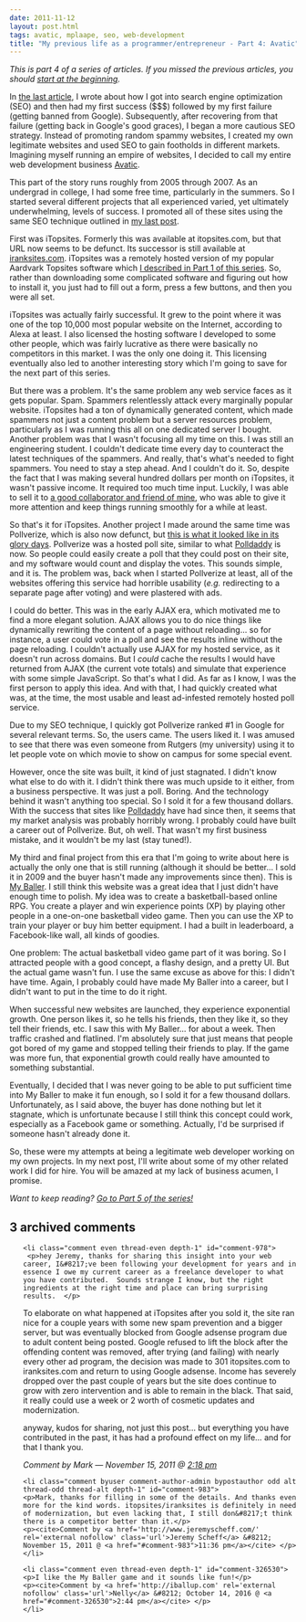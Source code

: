 ```yaml
---
date: 2011-11-12
layout: post.html
tags: avatic, mplaape, seo, web-development
title: "My previous life as a programmer/entrepreneur - Part 4: Avatic"
---
```


<p><em>This is part 4 of a series of articles. If you missed the previous articles, you should <a href="/2011/08/my-previous-life-as-a-programmerentrepreneur-part-1-origins/">start at the beginning</a>.</em></p>

<p>In <a href="/2011/08/my-previous-life-as-a-programmerentrepreneur-part-3-first-steps-into-the-dirty-underworld-of-search-engine-optimization/">the last article</a>, I wrote about how I got into search engine optimization (SEO) and then had my first success ($$$) followed by my first failure (getting banned from Google). Subsequently, after recovering from that failure (getting back in Google's good graces), I began a more cautious SEO strategy. Instead of promoting random spammy websites, I created my own legitimate websites and used SEO to gain footholds in different markets. Imagining myself running an empire of websites, I decided to call my entire web development business <a href="http://www.avatic.com/">Avatic</a>.</p>

<!--more-->

<p>This part of the story runs roughly from 2005 through 2007. As an undergrad in college, I had some free time, particularly in the summers. So I started several different projects that all experienced varied, yet ultimately underwhelming, levels of success. I promoted all of these sites using the same SEO technique outlined in <a href="/2011/08/my-previous-life-as-a-programmerentrepreneur-part-3-first-steps-into-the-dirty-underworld-of-search-engine-optimization/">my last post</a>.</p>

<p>First was iTopsites. Formerly this was available at itopsites.com, but that URL now seems to be defunct. Its successor is still available at <a href="http://www.iranksites.com/">iranksites.com</a>. iTopsites was a remotely hosted version of my popular Aardvark Topsites software which <a href="/2011/08/my-previous-life-as-a-programmerentrepreneur-part-2-software-development-business-development/">I described in Part 1 of this series</a>. So, rather than downloading some complicated software and figuring out how to install it, you just had to fill out a form, press a few buttons, and then you were all set.</p>

<p>iTopsites was actually fairly successful. It grew to the point where it was one of the top 10,000 most popular website on the Internet, according to Alexa at least. I also licensed the hosting software I developed to some other people, which was fairly lucrative as there were basically no competitors in this market. I was the only one doing it. This licensing eventually also led to another interesting story which I'm going to save for the next part of this series.</p>

<p>But there was a problem. It's the same problem any web service faces as it gets popular. Spam. Spammers relentlessly attack every marginally popular website. iTopsites had a ton of dynamically generated content, which made spammers not just a content problem but a server resources problem, particularly as I was running this all on one dedicated server I bought. Another problem was that I wasn't focusing all my time on this. I was still an engineering student. I couldn't dedicate time every day to counteract the latest techniques of the spammers. And really, that's what's needed to fight spammers. You need to stay a step ahead. And I couldn't do it. So, despite the fact that I was making several hundred dollars per month on iTopsites, it wasn't passive income. It required too much time input. Luckily, I was able to sell it to <a href="http://osempire.com/">a good collaborator and friend of mine</a>, who was able to give it more attention and keep things running smoothly for a while at least.</p>

<p>So that's it for iTopsites. Another project I made around the same time was Pollverize, which is also now defunct, but <a href="http://www.avatic.com/images/pollverize_site.png">this is what it looked like in its glory days</a>. Pollverize was a hosted poll site, similar to what <a href="http://polldaddy.com/">Polldaddy</a> is now. So people could easily create a poll that they could post on their site, and my software would count and display the votes. This sounds simple, and it is. The problem was, back when I started Pollverize at least, all of the websites offering this service had horrible usability (<i>e.g.</i> redirecting to a separate page after voting) and were plastered with ads.</p>

<p>I could do better. This was in the early AJAX era, which motivated me to find a more elegant solution. AJAX allows you to do nice things like dynamically rewriting the content of a page without reloading... so for instance, a user could vote in a poll and see the results inline without the page reloading. I couldn't actually use AJAX for my hosted service, as it doesn't run across domains. But I <em>could</em> cache the results I would have returned from AJAX (the current vote totals) and simulate that experience with some simple JavaScript. So that's what I did. As far as I know, I was the first person to apply this idea. And with that, I had quickly created what was, at the time, the most usable and least ad-infested remotely hosted poll service.</p>

<p>Due to my SEO technique, I quickly got Pollverize ranked #1 in Google for several relevant terms. So, the users came. The users liked it. I was amused to see that there was even someone from Rutgers (my university) using it to let people vote on which movie to show on campus for some special event.</p>

<p>However, once the site was built, it kind of just stagnated. I didn't know what else to do with it. I didn't think there was much upside to it either, from a business perspective. It was just a poll. Boring. And the technology behind it wasn't anything too special. So I sold it for a few thousand dollars. With the success that sites like <a href="http://polldaddy.com/">Polldaddy</a> have had since then, it seems that my market analysis was probably horribly wrong. I probably could have built a career out of Pollverize. But, oh well. That wasn't my first business mistake, and it wouldn't be my last (stay tuned!).</p>

<p>My third and final project from this era that I'm going to write about here is actually the only one that is still running (although it should be better... I sold it in 2009 and the buyer hasn't made any improvements since then). This is <a href="http://www.myballer.com/">My Baller</a>. I still think this website was a great idea that I just didn't have enough time to polish. My idea was to create a basketball-based online RPG. You create a player and win experience points (XP) by playing other people in a one-on-one basketball video game. Then you can use the XP to train your player or buy him better equipment. I had a built in leaderboard, a Facebook-like wall, all kinds of goodies.</p>

<p>One problem: The actual basketball video game part of it was boring. So I attracted people with a good concept, a flashy design, and a pretty UI. But the actual game wasn't fun. I use the same excuse as above for this: I didn't have time. Again, I probably could have made My Baller into a career, but I didn't want to put in the time to do it right.</p>

<p>When successful new websites are launched, they experience exponential growth. One person likes it, so he tells his friends, then they like it, so they tell their friends, etc. I saw this with My Baller... for about a week. Then traffic crashed and flatlined. I'm absolutely sure that just means that people got bored of my game and stopped telling their friends to play. If the game was more fun, that exponential growth could really have amounted to something substantial.</p>

<p>Eventually, I decided that I was never going to be able to put sufficient time into My Baller to make it fun enough, so I sold it for a few thousand dollars. Unfortunately, as I said above, the buyer has done nothing but let it stagnate, which is unfortunate because I still think this concept could work, especially as a Facebook game or something. Actually, I'd be surprised if someone hasn't already done it.</p>

<p>So, these were my attempts at being a legitimate web developer working on my own projects. In my next post, I'll write about some of my other related work I did for hire. You will be amazed at my lack of business acumen, I promise.</p>

<p><em>Want to keep reading? <a href="/2011/12/my-previous-life-as-a-programmerentrepreneur-part-5-getting-fucked-over-but-still-making-a-profit/">Go to Part 5 of the series!</a></em></p>

<h2 id="comments">3 archived comments
</h2>

<ol id="commentlist">

    <li class="comment even thread-even depth-1" id="comment-978">
     <p>hey Jeremy, thanks for sharing this insight into your web career, I&#8217;ve been following your development for years and in essence I owe my current career as a freelance developer to what you have contributed.  Sounds strange I know, but the right ingredients at the right time and place can bring surprising results.  </p>
<p>To elaborate on what happened at iTopsites after you sold it, the site ran nice for a couple years with some new spam prevention and a bigger server, but was eventually blocked from Google adsense program due to adult content being posted.   Google refused to lift the block after the offending content was removed, after trying (and failing) with nearly every other ad program, the decision was made to 301 itopsites.com to iranksites.com and return to using Google adsense.  Income has severely dropped over the past couple of years but the site does continue to grow with zero intervention and is able to remain in the black.   That said, it really could use a week or 2 worth of cosmetic updates and modernization.</p>
<p>anyway, kudos for sharing, not just this post&#8230; but everything you have contributed in the past, it has had a profound effect on my life&#8230; and for that I thank you.</p>
    <p><cite>Comment by Mark &#8212; November 15, 2011 @ <a href="#comment-978">2:18 pm</a></cite> </p>
    </li>

    <li class="comment byuser comment-author-admin bypostauthor odd alt thread-odd thread-alt depth-1" id="comment-983">
    <p>Mark, thanks for filling in some of the details. And thanks even more for the kind words. itopsites/iranksites is definitely in need of modernization, but even lacking that, I still don&#8217;t think there is a competitor better than it.</p>
    <p><cite>Comment by <a href='http://www.jeremyscheff.com/' rel='external nofollow' class='url'>Jeremy Scheff</a> &#8212; November 15, 2011 @ <a href="#comment-983">11:36 pm</a></cite> </p>
    </li>

    <li class="comment even thread-even depth-1" id="comment-326530">
    <p>I like the My Baller game and it sounds like fun!</p>
    <p><cite>Comment by <a href='http://iballup.com' rel='external nofollow' class='url'>Nelly</a> &#8212; October 14, 2016 @ <a href="#comment-326530">2:44 pm</a></cite> </p>
    </li>


</ol>
